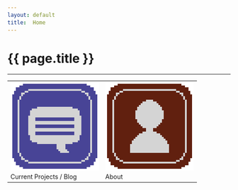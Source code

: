 ```yaml
---
layout: default
title:  Home
---
```


# {{ page.title }}

---

<table style="width:100%;text-align:left;" cellpadding="10">
 <tr>
  <td> <a href="blog.md"><img align="middle" src="images/blog_icon.PNG" width="200"></a> </td>
  <td> <a href="about.md"><img align="middle" src="images/about_icon.PNG" width="200"></a> </td>
 </tr>
 <tr>
  <td> Current Projects / Blog </td>
  <td> About </td>
 </tr>
</table>
